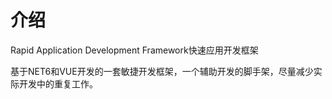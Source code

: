 # 介绍

Rapid Application Development Framework快速应用开发框架

基于NET6和VUE开发的一套敏捷开发框架，一个辅助开发的脚手架，尽量减少实际开发中的重复工作。

